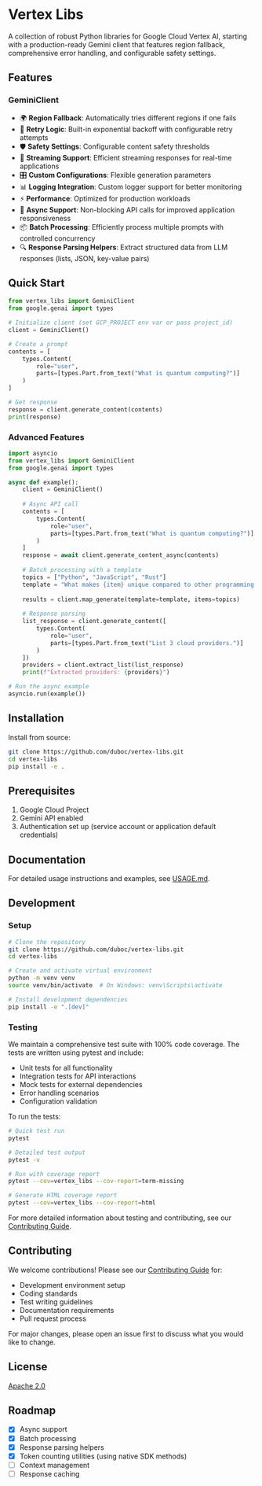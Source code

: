 # Vertex Libs

A collection of robust Python libraries for Google Cloud Vertex AI, starting with a production-ready Gemini client that features region fallback, comprehensive error handling, and configurable safety settings.

## Features

### GeminiClient

- 🌍 **Region Fallback**: Automatically tries different regions if one fails
- 🔄 **Retry Logic**: Built-in exponential backoff with configurable retry attempts
- 🛡️ **Safety Settings**: Configurable content safety thresholds
- 📝 **Streaming Support**: Efficient streaming responses for real-time applications
- 🎛️ **Custom Configurations**: Flexible generation parameters
- 📊 **Logging Integration**: Custom logger support for better monitoring
- ⚡ **Performance**: Optimized for production workloads
- 🔄 **Async Support**: Non-blocking API calls for improved application responsiveness
- 📦 **Batch Processing**: Efficiently process multiple prompts with controlled concurrency
- 🔍 **Response Parsing Helpers**: Extract structured data from LLM responses (lists, JSON, key-value pairs)

## Quick Start

```python
from vertex_libs import GeminiClient
from google.genai import types

# Initialize client (set GCP_PROJECT env var or pass project_id)
client = GeminiClient()

# Create a prompt
contents = [
    types.Content(
        role="user",
        parts=[types.Part.from_text("What is quantum computing?")]
    )
]

# Get response
response = client.generate_content(contents)
print(response)
```

### Advanced Features

```python
import asyncio
from vertex_libs import GeminiClient
from google.genai import types

async def example():
    client = GeminiClient()
    
    # Async API call
    contents = [
        types.Content(
            role="user",
            parts=[types.Part.from_text("What is quantum computing?")]
        )
    ]
    response = await client.generate_content_async(contents)
    
    # Batch processing with a template
    topics = ["Python", "JavaScript", "Rust"]
    template = "What makes {item} unique compared to other programming languages?"
    
    results = client.map_generate(template=template, items=topics)
    
    # Response parsing
    list_response = client.generate_content([
        types.Content(
            role="user",
            parts=[types.Part.from_text("List 3 cloud providers.")]
        )
    ])
    providers = client.extract_list(list_response)
    print(f"Extracted providers: {providers}")

# Run the async example
asyncio.run(example())
```

## Installation

Install from source:

```bash
git clone https://github.com/duboc/vertex-libs.git
cd vertex-libs
pip install -e .
```

## Prerequisites

1. Google Cloud Project
2. Gemini API enabled
3. Authentication set up (service account or application default credentials)

## Documentation

For detailed usage instructions and examples, see [USAGE.md](USAGE.md).

## Development

### Setup

```bash
# Clone the repository
git clone https://github.com/duboc/vertex-libs.git
cd vertex-libs

# Create and activate virtual environment
python -m venv venv
source venv/bin/activate  # On Windows: venv\Scripts\activate

# Install development dependencies
pip install -e ".[dev]"
```

### Testing

We maintain a comprehensive test suite with 100% code coverage. The tests are written using pytest and include:

- Unit tests for all functionality
- Integration tests for API interactions
- Mock tests for external dependencies
- Error handling scenarios
- Configuration validation

To run the tests:

```bash
# Quick test run
pytest

# Detailed test output
pytest -v

# Run with coverage report
pytest --cov=vertex_libs --cov-report=term-missing

# Generate HTML coverage report
pytest --cov=vertex_libs --cov-report=html
```

For more detailed information about testing and contributing, see our [Contributing Guide](CONTRIBUTING.md).

## Contributing

We welcome contributions! Please see our [Contributing Guide](CONTRIBUTING.md) for:
- Development environment setup
- Coding standards
- Test writing guidelines
- Documentation requirements
- Pull request process

For major changes, please open an issue first to discuss what you would like to change.

## License

[Apache 2.0](LICENSE)

## Roadmap

- [x] Async support
- [x] Batch processing
- [x] Response parsing helpers
- [x] Token counting utilities (using native SDK methods)
- [ ] Context management
- [ ] Response caching
